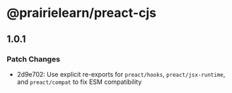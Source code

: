 # @prairielearn/preact-cjs

## 1.0.1

### Patch Changes

- 2d9e702: Use explicit re-exports for `preact/hooks`, `preact/jsx-runtime`, and `preact/compat` to fix ESM compatibility
